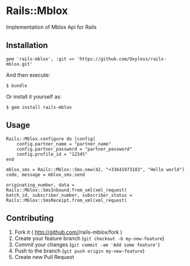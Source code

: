 # Rails::Mblox

Implementation of Mblox Api for Rails

## Installation

    gem 'rails-mblox', :git => 'https://github.com/Oxyless/rails-mblox.git'

And then execute:

    $ bundle

Or install it yourself as:

    $ gem install rails-mblox

## Usage

    Rails::Mblox.configure do |config|
        config.partner_name = "partner_name"
        config.partner_password = "partner_password"
        config.profile_id = "12345"
    end

    mblox_sms = Rails::Mblox::Sms.new(42, "+33641973183", "Hello world")
    code, message = mblox_sms.send

    originating_number, data = Rails::Mblox::SmsInbound.from_xml(xml_request)
    batch_id, subscriber_number, subscriber_status = Rails::Mblox::SmsReceipt.from_xml(xml_request)

## Contributing

1. Fork it ( http://github.com/<my-github-username>/rails-mblox/fork )
2. Create your feature branch (`git checkout -b my-new-feature`)
3. Commit your changes (`git commit -am 'Add some feature'`)
4. Push to the branch (`git push origin my-new-feature`)
5. Create new Pull Request
